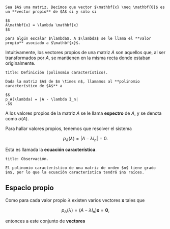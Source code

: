 ```ad-definition

Sea $A$ una matriz. Decimos que vector $\mathbf{x} \neq \mathbf{0}$ es un **vector propio** de $A$ si y sólo si

$$
A\mathbf{x} = \lambda \mathbf{x}
$$

para algún escalar $\lambda$. A $\lambda$ se le llama el **valor propio** asociado a $\mathbf{x}$.

```

Intuitivamente, los vectores propios de una matriz $A$ son aquellos que, al ser transformados por $A$, se mantienen en la misma recta donde estaban originalmente.

```ad-definition
title: Definición (polinomio característico).

Dada la matriz $A$ de $m \times n$, llamamos al **polinomio característico de $A$** a

$$
p_A(\lambda) = |A - \lambda I_n|
.$$

```

A los valores propios de la matriz $A$ se le llama **espectro** de $A$, y se denota como $\sigma(A)$.

Para hallar valores propios, tenemos que resolver el sistema

$$
p_A(\lambda) = \left| A - \lambda I_n \right| = 0
.$$

Esta es llamada la **ecuación característica**.

```ad-proposition
title: Observación.

El polinomio característico de una matriz de orden $n$ tiene grado $n$, por lo que la ecuación característica tendrá $n$ raíces.

```

## Espacio propio

Como para cada valor propio $\lambda$ existen varios vectores $\mathbf{x}$ tales que

$$
p_A(\lambda) = (A - \lambda I_n)\mathbf{x} = \mathbf{0}
,$$

entonces a este conjunto de **vectores**